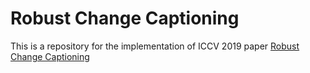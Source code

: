 # Robust Change Captioning

This is a repository for the implementation of ICCV 2019 paper [Robust Change Captioning](https://arxiv.org/pdf/1901.02527.pdf)
